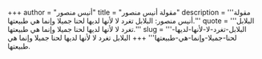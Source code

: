 +++
author = "أنيس منصور"
title = "مقولة أنيس منصور"
description = '''مقولة أنيس منصور: البلابل تغرد لا لأنها لديها لحنا جميلا وإنما هي طبيعتها.'''
quote = '''البلابل تغرد لا لأنها لديها لحنا جميلا وإنما هي طبيعتها.'''
slug = '''البلابل-تغرد-لا-لأنها-لديها-لحنا-جميلا-وإنما-هي-طبيعتها'''
+++
البلابل تغرد لا لأنها لديها لحنا جميلا وإنما هي طبيعتها.
